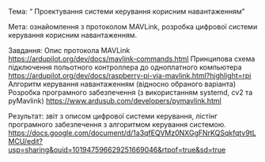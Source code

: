 Тема: “ Проектування системи керування корисним навантаженням”

Мета: ознайомлення з протоколом MAVLink, розробка цифрової системи керування корисним навантаженням.

Завдання: 
Опис протокола MAVLink
https://ardupilot.org/dev/docs/mavlink-commands.html
Принципова схема підключення польотного контроллера до одноплатного компьютера
https://ardupilot.org/dev/docs/raspberry-pi-via-mavlink.html?highlight=rpi
Алгоритм керування навантаженням (відносно обраного варіанта)
Розробка програмного забезпечення (з використанням systemd, cv2 та pyMavlink)
https://www.ardusub.com/developers/pymavlink.html


Результат: звіт з описом цифрової системи керування, лістінг програмного забезпечення з алгоритмом керування системою.
https://docs.google.com/document/d/1a3qfEQVMz0NXGgFNrKQSqkfqtv9tLMCU/edit?usp=sharing&ouid=101947596629251669046&rtpof=true&sd=true
